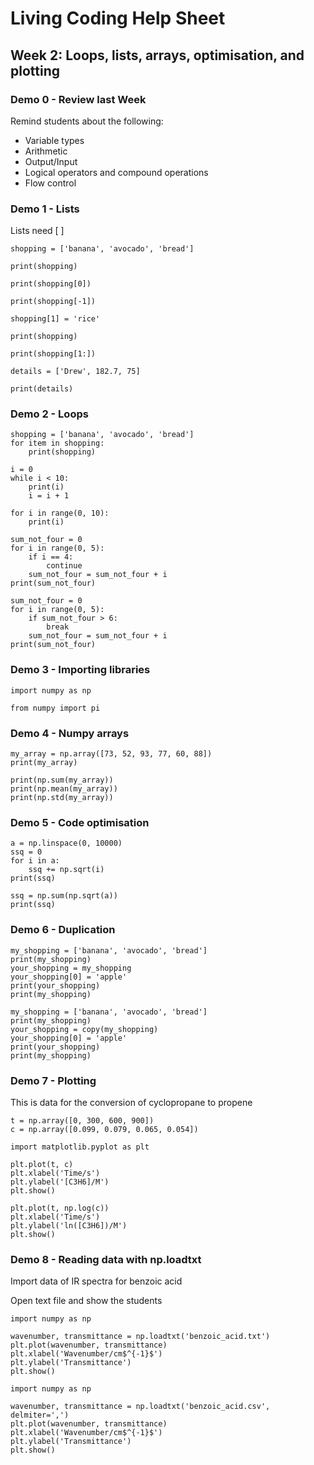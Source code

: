 # Living Coding Help Sheet

## Week 2: Loops, lists, arrays, optimisation, and plotting

### Demo 0 -  Review last Week

Remind students about the following:
- Variable types
- Arithmetic
- Output/Input
- Logical operators and compound operations
- Flow control

### Demo 1 - Lists

Lists need [ ]

```
shopping = ['banana', 'avocado', 'bread']
```

```
print(shopping)
```

```
print(shopping[0])
```

```
print(shopping[-1])
```

```
shopping[1] = 'rice'
```

```
print(shopping)
```

```
print(shopping[1:])
```

```
details = ['Drew', 182.7, 75]
```

```
print(details)
```

### Demo 2 - Loops

```
shopping = ['banana', 'avocado', 'bread']
for item in shopping:
    print(shopping)
```

```
i = 0
while i < 10:
    print(i)
    i = i + 1
```

```
for i in range(0, 10):
    print(i)
```

```
sum_not_four = 0
for i in range(0, 5):
    if i == 4:
        continue
    sum_not_four = sum_not_four + i
print(sum_not_four)
```

```
sum_not_four = 0
for i in range(0, 5):
    if sum_not_four > 6:
        break
    sum_not_four = sum_not_four + i
print(sum_not_four)
```

### Demo 3 - Importing libraries

```
import numpy as np
```

```
from numpy import pi
```

### Demo 4 - Numpy arrays

```
my_array = np.array([73, 52, 93, 77, 60, 88])
print(my_array)
```

```
print(np.sum(my_array))
print(np.mean(my_array))
print(np.std(my_array))
```


### Demo 5 - Code optimisation

```
a = np.linspace(0, 10000)
ssq = 0
for i in a:
    ssq += np.sqrt(i)
print(ssq)
```

```
ssq = np.sum(np.sqrt(a))
print(ssq)
```

### Demo 6 - Duplication

```
my_shopping = ['banana', 'avocado', 'bread']
print(my_shopping)
your_shopping = my_shopping
your_shopping[0] = 'apple'
print(your_shopping)
print(my_shopping)
```

```
my_shopping = ['banana', 'avocado', 'bread']
print(my_shopping)
your_shopping = copy(my_shopping)
your_shopping[0] = 'apple'
print(your_shopping)
print(my_shopping)
```

### Demo 7 - Plotting

This is data for the conversion of cyclopropane to propene

```
t = np.array([0, 300, 600, 900])
c = np.array([0.099, 0.079, 0.065, 0.054])
```

```
import matplotlib.pyplot as plt

plt.plot(t, c)
plt.xlabel('Time/s')
plt.ylabel('[C3H6]/M')
plt.show()
```

```
plt.plot(t, np.log(c))
plt.xlabel('Time/s')
plt.ylabel('ln([C3H6])/M')
plt.show()
```

### Demo 8 - Reading data with np.loadtxt

Import data of IR spectra for benzoic acid

Open text file and show the students

```
import numpy as np

wavenumber, transmittance = np.loadtxt('benzoic_acid.txt')
plt.plot(wavenumber, transmittance)
plt.xlabel('Wavenumber/cm$^{-1}$')
plt.ylabel('Transmittance')
plt.show()
```

```
import numpy as np

wavenumber, transmittance = np.loadtxt('benzoic_acid.csv', delmiter=',')
plt.plot(wavenumber, transmittance)
plt.xlabel('Wavenumber/cm$^{-1}$')
plt.ylabel('Transmittance')
plt.show()
```
